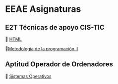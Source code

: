 # EEAE Asignaturas

## E2T Técnicas de apoyo CIS-TIC
🎏 [HTML](https://github.com/13sauca13/EEAE-HTML/blob/main/README.md)

🐍[Metodología de la programación II](https://github.com/13sauca13/Python/blob/main/README.md)

## Aptitud Operador de Ordenadores
💽 [Sistemas Operativos](https://github.com/13sauca13/EEAE-Sistemas-Operativos/blob/main/README.md)
